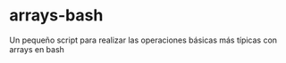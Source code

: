 # arrays-bash
Un pequeño script para realizar las operaciones básicas más típicas con arrays en bash
